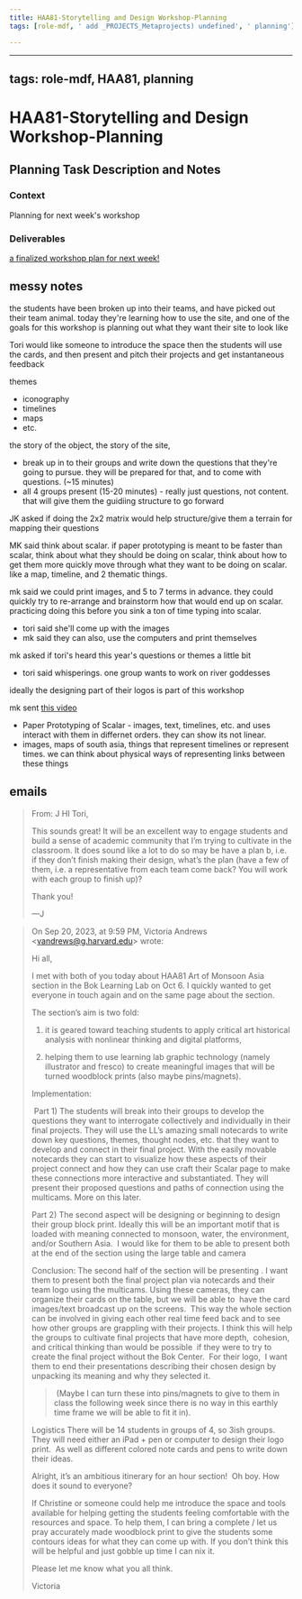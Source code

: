 ```yaml
---
title: HAA81-Storytelling and Design Workshop-Planning
tags: [role-mdf, ' add _PROJECTS_Metaprojects) undefined', ' planning']

---
```


---
tags: role-mdf, HAA81, planning
---

# HAA81-Storytelling and Design Workshop-Planning

## Planning Task Description and Notes

### Context
Planning for next week's workshop

### Deliverables
[a finalized workshop plan for next week!](https://hackmd.io/Yc4CuzG1Q8y8mBg6GRtNUA)

## messy notes
the students have been broken up into their teams, and have picked out their team animal. today they're learning how to use the site, and one of the goals for this workshop is planning out what they want their site to look like

Tori would like someone to introduce the space
then the students will use the cards, and then present and pitch their projects and get instantaneous feedback

themes
* iconography
* timelines
* maps
* etc.

the story of the object, the story of the site,


* break up in to their groups and write down the questions that they're going to pursue. they will be prepared for that, and to come with questions. (~15 minutes)
* all 4 groups present (15-20 minutes) - really just questions, not content. that will give them the guidiing structure to go forward

JK asked if doing the 2x2 matrix would help structure/give them a terrain for mapping their questions

MK said think about scalar. if paper prototyping is meant to be faster than scalar, think about what they should be doing on scalar, think about how to get them more quickly move through what they want to be doing on scalar. like a map, timeline, and 2 thematic things.

mk said we could print images, and 5 to 7 terms in advance. they could quickly try to re-arrange and brainstorm how that would end up on scalar. practicing doing this before you sink a ton of time typing into scalar.
* tori said she'll come up with the images 
* mk said they can also, use the computers and print themselves

mk asked if tori's heard this year's questions or themes a little bit
* tori said whisperings. one group wants to work on river goddesses

ideally the designing part of their logos is part of this workshop

mk sent [this video](https://www.youtube.com/watch?app=desktop&v=y20E3qBmHpg)
* Paper Prototyping of Scalar - images, text, timelines, etc. and uses interact with them in differnet orders. they can show its not linear.
* images, maps of south asia, things that represent timelines or represent times. we can think about physical ways of representing links between these things

## emails
> From: J
> HI Tori,
> 
> This sounds great! It will be an excellent way to engage students and build a sense of academic community that I’m trying to cultivate in the classroom. It does sound like a lot to do so may be have a plan b, i.e. if they don’t finish making their design, what’s the plan (have a few of them, i.e. a representative from each team come back? You will work with each group to finish up)?
> 
> Thank you!
> 
> —J

> On Sep 20, 2023, at 9:59 PM, Victoria Andrews <[vandrews@g.harvard.edu](mailto:vandrews@g.harvard.edu "mailto:vandrews@g.harvard.edu")\> wrote:
> 
> Hi all, 
> 
> I met with both of you today about HAA81 Art of Monsoon Asia section in the Bok Learning Lab on Oct 6. I quickly wanted to get everyone in touch again and on the same page about the section.
> 
> The section’s aim is two fold: 
> 
> 1) it is geared toward teaching students to apply critical art historical analysis with nonlinear thinking and digital platforms, 
> 
> 2) helping them to use learning lab graphic technology (namely illustrator and fresco) to create meaningful images that will be turned woodblock prints (also maybe pins/magnets). 
> 
> Implementation: 
> 
>  Part 1) The students will break into their groups to develop the questions they want to interrogate collectively and individually in their final projects. They will use the LL’s amazing small notecards to write down key questions, themes, thought nodes, etc. that they want to develop and connect in their final project. With the easily movable notecards they can start to visualize how these aspects of their project connect and how they can use craft their Scalar page to make these connections more interactive and substantiated. They will present their proposed questions and paths of connection using the multicams. More on this later. 
> 
> Part 2) The second aspect will be designing or beginning to design their group block print. Ideally this will be an important motif that is loaded with meaning connected to monsoon, water, the environment, and/or Southern Asia.  I would like for them to be able to present both at the end of the section using the large table and camera 
> 
> Conclusion: The second half of the section will be presenting . I want them to present both the final project plan via notecards and their team logo using the multicams. Using these cameras, they can organize their cards on the table, but we will be able to  have the card images/text broadcast up on the screens.  This way the whole section can be involved in giving each other real time feed back and to see how other groups are grappling with their projects. I think this will help the groups to cultivate final projects that have more depth,  cohesion, and critical thinking than would be possible  if they were to try to create the final project without the Bok Center.  For their logo,  I want them to end their presentations describing their chosen design by unpacking its meaning and why they selected it.
> 
> >  (Maybe I can turn these into pins/magnets to give to them in class the following week since there is no way in this earthly time frame we will be able to fit it in). 
> 
> Logistics There will be 14 students in groups of 4, so 3ish groups. They will need either an iPad + pen or computer to design their logo print.  As well as different colored note cards and pens to write down their ideas. 
> 
> Alright, it’s an ambitious itinerary for an hour section!  Oh boy. How does it sound to everyone? 
> 
> If Christine or someone could help me introduce the space and tools available for helping getting the students feeling comfortable with the resources and space. To help them, I can bring a complete / let us pray accurately made woodblock print to give the students some contours ideas for what they can come up with. If you don’t think this will be helpful and just gobble up time I can nix it.  
> 
> Please let me know what you all think.  
> 
> Victoria 
